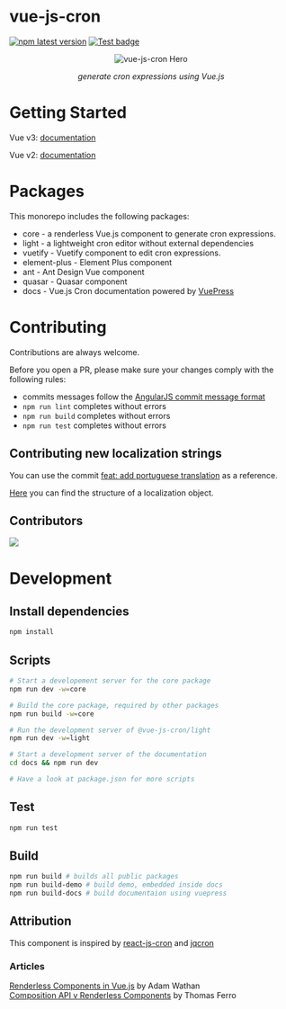 # vue-js-cron 
[![npm latest version](https://img.shields.io/npm/v/@vue-js-cron/core)](https://www.npmjs.com/package/@vue-js-cron/core) 
[![Test badge](https://github.com/abichinger/vue-js-cron/actions/workflows/test.yml/badge.svg?branch=main)](https://github.com/abichinger/vue-js-cron/actions?query=workflow%3ATest+branch%3Amain)

<p align="center">
<img src="./assets/vue-js-cron-hero.png" alt="vue-js-cron Hero">
</p>
<p align="center">
    <em>generate cron expressions using Vue.js</em>
</p>

# Getting Started

Vue v3: [documentation](https://abichinger.github.io/vue-js-cron)

Vue v2: [documentation](https://abichinger.github.io/vue-js-cron/vue2)

# Packages

This monorepo includes the following packages:

- core - a renderless Vue.js component to generate cron expressions.
- light - a lightweight cron editor without external dependencies
- vuetify - Vuetify component to edit cron expressions.
- element-plus - Element Plus component
- ant - Ant Design Vue component
- quasar - Quasar component
- docs - Vue.js Cron documentation powered by [VuePress](https://v2.vuepress.vuejs.org/)

# Contributing

Contributions are always welcome.

Before you open a PR, please make sure your changes comply with the following rules:
- commits messages follow the [AngularJS commit message format](https://github.com/angular/angular/blob/main/CONTRIBUTING.md#commit)
- `npm run lint` completes without errors
- `npm run build` completes without errors
- `npm run test` completes without errors

## Contributing new localization strings

You can use the commit [feat: add portuguese translation](https://github.com/abichinger/vue-js-cron/commit/64fbe1e7b30bd07e4e61b11cf98292f1cc81bfd4) as a reference.

[Here](https://abichinger.github.io/vue-js-cron/api/core.html#types) you can find the structure of a localization object.

## Contributors
<a href="https://github.com/abichinger/vue-js-cron/graphs/contributors">
  <img src="https://contrib.rocks/image?repo=abichinger/vue-js-cron" />
</a>

# Development

## Install dependencies
```bash
npm install
```

## Scripts
```bash
# Start a developement server for the core package
npm run dev -w=core

# Build the core package, required by other packages
npm run build -w=core

# Run the development server of @vue-js-cron/light
npm run dev -w=light

# Start a development server of the documentation
cd docs && npm run dev

# Have a look at package.json for more scripts
```

## Test
```bash
npm run test
```

## Build
```bash
npm run build # builds all public packages
npm run build-demo # build demo, embedded inside docs
npm run build-docs # build documentaion using vuepress
```

## Attribution

This component is inspired by [react-js-cron](https://github.com/xrutayisire/react-js-cron) and [jqcron](https://github.com/arnapou/jqcron)

### Articles

[Renderless Components in Vue.js](https://adamwathan.me/renderless-components-in-vuejs/) by Adam Wathan
<br />
[Composition API v Renderless Components](https://dev.to/thomasferro/composition-api-v-renderless-components-let-s-use-vue-3-s-features-to-clean-our-components-n25) by Thomas Ferro